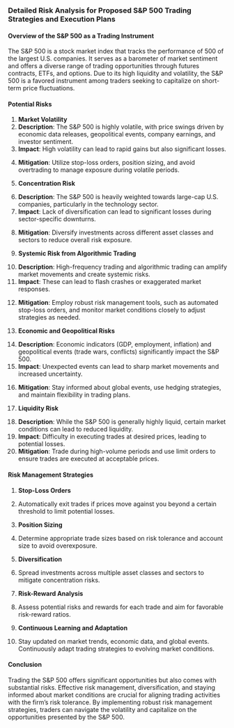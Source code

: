 <h3>Detailed Risk Analysis for Proposed S&amp;P 500 Trading Strategies and Execution Plans</h3>
<h4>Overview of the S&amp;P 500 as a Trading Instrument</h4>
<p>The S&amp;P 500 is a stock market index that tracks the performance of 500 of the largest U.S. companies. It serves as a barometer of market sentiment and offers a diverse range of trading opportunities through futures contracts, ETFs, and options. Due to its high liquidity and volatility, the S&amp;P 500 is a favored instrument among traders seeking to capitalize on short-term price fluctuations.</p>
<h4>Potential Risks</h4>
<ol>
<li><strong>Market Volatility</strong></li>
<li><strong>Description</strong>: The S&amp;P 500 is highly volatile, with price swings driven by economic data releases, geopolitical events, company earnings, and investor sentiment.</li>
<li><strong>Impact</strong>: High volatility can lead to rapid gains but also significant losses.</li>
<li>
<p><strong>Mitigation</strong>: Utilize stop-loss orders, position sizing, and avoid overtrading to manage exposure during volatile periods.</p>
</li>
<li>
<p><strong>Concentration Risk</strong></p>
</li>
<li><strong>Description</strong>: The S&amp;P 500 is heavily weighted towards large-cap U.S. companies, particularly in the technology sector.</li>
<li><strong>Impact</strong>: Lack of diversification can lead to significant losses during sector-specific downturns.</li>
<li>
<p><strong>Mitigation</strong>: Diversify investments across different asset classes and sectors to reduce overall risk exposure.</p>
</li>
<li>
<p><strong>Systemic Risk from Algorithmic Trading</strong></p>
</li>
<li><strong>Description</strong>: High-frequency trading and algorithmic trading can amplify market movements and create systemic risks.</li>
<li><strong>Impact</strong>: These can lead to flash crashes or exaggerated market responses.</li>
<li>
<p><strong>Mitigation</strong>: Employ robust risk management tools, such as automated stop-loss orders, and monitor market conditions closely to adjust strategies as needed.</p>
</li>
<li>
<p><strong>Economic and Geopolitical Risks</strong></p>
</li>
<li><strong>Description</strong>: Economic indicators (GDP, employment, inflation) and geopolitical events (trade wars, conflicts) significantly impact the S&amp;P 500.</li>
<li><strong>Impact</strong>: Unexpected events can lead to sharp market movements and increased uncertainty.</li>
<li>
<p><strong>Mitigation</strong>: Stay informed about global events, use hedging strategies, and maintain flexibility in trading plans.</p>
</li>
<li>
<p><strong>Liquidity Risk</strong></p>
</li>
<li><strong>Description</strong>: While the S&amp;P 500 is generally highly liquid, certain market conditions can lead to reduced liquidity.</li>
<li><strong>Impact</strong>: Difficulty in executing trades at desired prices, leading to potential losses.</li>
<li><strong>Mitigation</strong>: Trade during high-volume periods and use limit orders to ensure trades are executed at acceptable prices.</li>
</ol>
<h4>Risk Management Strategies</h4>
<ol>
<li><strong>Stop-Loss Orders</strong></li>
<li>
<p>Automatically exit trades if prices move against you beyond a certain threshold to limit potential losses.</p>
</li>
<li>
<p><strong>Position Sizing</strong></p>
</li>
<li>
<p>Determine appropriate trade sizes based on risk tolerance and account size to avoid overexposure.</p>
</li>
<li>
<p><strong>Diversification</strong></p>
</li>
<li>
<p>Spread investments across multiple asset classes and sectors to mitigate concentration risks.</p>
</li>
<li>
<p><strong>Risk-Reward Analysis</strong></p>
</li>
<li>
<p>Assess potential risks and rewards for each trade and aim for favorable risk-reward ratios.</p>
</li>
<li>
<p><strong>Continuous Learning and Adaptation</strong></p>
</li>
<li>Stay updated on market trends, economic data, and global events. Continuously adapt trading strategies to evolving market conditions.</li>
</ol>
<h4>Conclusion</h4>
<p>Trading the S&amp;P 500 offers significant opportunities but also comes with substantial risks. Effective risk management, diversification, and staying informed about market conditions are crucial for aligning trading activities with the firm’s risk tolerance. By implementing robust risk management strategies, traders can navigate the volatility and capitalize on the opportunities presented by the S&amp;P 500.</p>